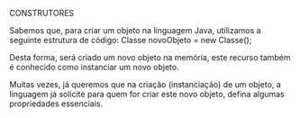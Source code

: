 CONSTRUTORES

Sabemos que, para criar um objeto na linguagem Java, utilizamos a seguinte estrutura de código:
Classe novoObjeto = new Classe();

Desta forma, será criado um novo objeto na memória, este recurso também é conhecido como instanciar um novo objeto.

Muitas vezes, já queremos que na criação (instanciação) de um objeto, a linguagem já solicite para quem for criar este novo objeto, defina algumas propriedades essenciais.